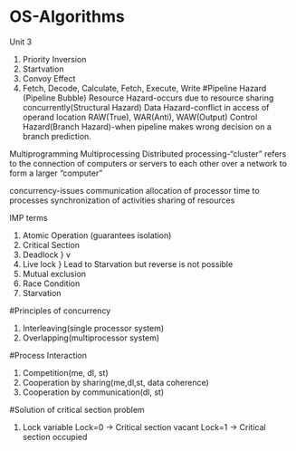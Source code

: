 # OS-Algorithms

Unit 3
1. Priority Inversion
2. Startvation
3. Convoy Effect
4. Fetch, Decode, Calculate, Fetch, Execute, Write
#Pipeline Hazard (Pipeline Bubble)
	Resource Hazard-occurs due to resource sharing concurrently(Structural Hazard)
	Data Hazard-conflict in access of operand location
		RAW(True), WAR(Anti), WAW(Output)
	Control Hazard(Branch Hazard)-when pipeline makes wrong decision on a branch prediction.
	
Multiprogramming
Multiprocessing
Distributed processing-“cluster” refers to the connection of computers or servers to each other over a network to form a larger “computer”

concurrency-issues
communication
allocation of processor time to processes
synchronization of activities
sharing of resources

IMP terms
1. Atomic Operation (guarantees isolation)
2. Critical Section
3. Deadlock  }	v
4. Live lock } Lead to Starvation but reverse is not possible
5. Mutual exclusion
6. Race Condition
7. Starvation

#Principles of concurrency
1. Interleaving(single processor system)
2. Overlapping(multiprocessor system)

#Process Interaction
1. Competition(me, dl, st)
2. Cooperation by sharing(me,dl,st, data coherence)
3. Cooperation by communication(dl, st)

#Solution of critical section problem
1. Lock variable
 Lock=0 -> Critical section vacant
 Lock=1 -> Critical section occupied

